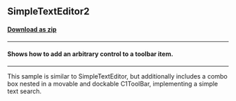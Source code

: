 ## SimpleTextEditor2
#### [Download as zip](https://minhaskamal.github.io/DownGit/#/home?url=https://github.com/GrapeCity/ComponentOne-WinForms-Samples/tree/master/NetFramework\Command\VB\SimpleTextEditor2)
____
#### Shows how to add an arbitrary control to a toolbar item.
____
This sample is similar to SimpleTextEditor, but additionally includes a combo box nested in a movable and dockable C1ToolBar, implementing a simple text search. 